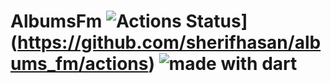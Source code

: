 # AlbumsFm ![Actions Status](https://github.com/sherifhasan/albums_fm/workflows/Build%20and%20Test/badge.svg)](https://github.com/sherifhasan/albums_fm/actions) <img src="https://img.shields.io/badge/made%20with-dart-blue.svg" alt="made with dart">

